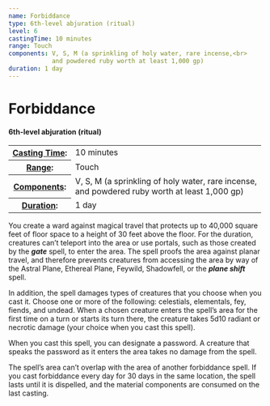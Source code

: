 ```yaml
---
name: Forbiddance
type: 6th-level abjuration (ritual)
level: 6
castingTime: 10 minutes
range: Touch
components: V, S, M (a sprinkling of holy water, rare incense,<br>
			and powdered ruby worth at least 1,000 gp)
duration: 1 day
---
```


Forbiddance
===========

#### 6th-level abjuration (ritual)

<table cellspacing="0" class="statBlock"><tbody><tr><th><a href="/srd/spellcasting/castingASpell.htm#castingtime">Casting Time</a>:</th><td>10 minutes</td></tr><tr><th><a href="/srd/spellcasting/castingASpell.htm#range">Range</a>:</th><td>Touch</td></tr><tr><th><a href="/srd/spellcasting/castingASpell.htm#components">Components</a>:</th><td>V, S, M (a sprinkling of holy water, rare incense,<br>and powdered ruby worth at least 1,000 gp)</td></tr><tr><th><a href="/srd/spellcasting/castingASpell.htm#duration">Duration</a>:</th><td>1 day</td></tr></tbody></table>

You create a ward against magical travel that protects up to 40,000 square feet of floor space to a height of 30 feet above the floor. For the duration, creatures can’t teleport into the area or use portals, such as those created by the _**gate**_ spell, to enter the area. The spell proofs the area against planar travel, and therefore prevents creatures from accessing the area by way of the Astral Plane, Ethereal Plane, Feywild, Shadowfell, or the _**plane shift**_ spell.

In addition, the spell damages types of creatures that you choose when you cast it. Choose one or more of the following: celestials, elementals, fey, fiends, and undead. When a chosen creature enters the spell’s area for the first time on a turn or starts its turn there, the creature takes 5d10 radiant or necrotic damage (your choice when you cast this spell).

When you cast this spell, you can designate a password. A creature that speaks the password as it enters the area takes no damage from the spell.

The spell’s area can’t overlap with the area of another forbiddance spell. If you cast forbiddance every day for 30 days in the same location, the spell lasts until it is dispelled, and the material components are consumed on the last casting.